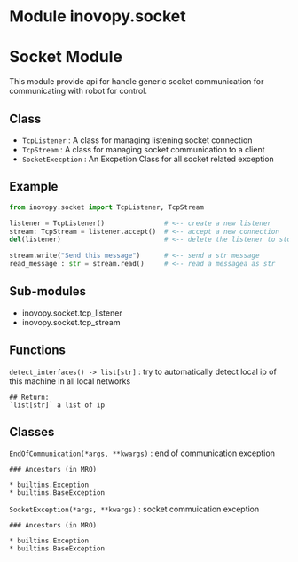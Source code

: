 Module inovopy.socket
=====================
# Socket Module
This module provide api for handle generic socket communication
for communicating with robot for control.

## Class
- `TcpListener` : A class for managing listening socket connection
- `TcpStream` : A class for managing socket communication to a client
- `SocketExecption` : An Excpetion Class for all socket related exception
## Example

```python
from inovopy.socket import TcpListener, TcpStream

listener = TcpListener()               # <-- create a new listener
stream: TcpStream = listener.accept()  # <-- accept a new connection
del(listener)                          # <-- delete the listener to stop listening

stream.write("Send this message")      # <-- send a str message
read_message : str = stream.read()     # <-- read a messagea as str
```

Sub-modules
-----------
* inovopy.socket.tcp_listener
* inovopy.socket.tcp_stream

Functions
---------

`detect_interfaces() ‑> list[str]`
:   try to automatically detect local ip of this machine
    in all local networks
    
    ## Return:
    `list[str]` a list of ip

Classes
-------

`EndOfCommunication(*args, **kwargs)`
:   end of communication exception

    ### Ancestors (in MRO)

    * builtins.Exception
    * builtins.BaseException

`SocketException(*args, **kwargs)`
:   socket commuication exception

    ### Ancestors (in MRO)

    * builtins.Exception
    * builtins.BaseException